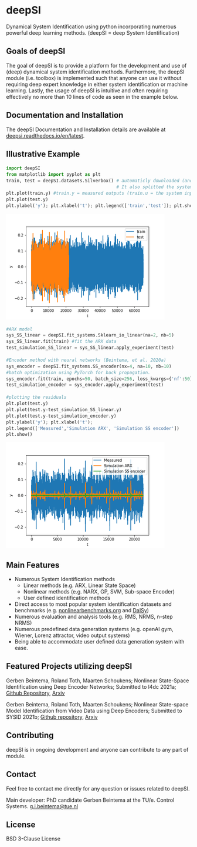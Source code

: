 
# deepSI
 
Dynamical System Identification using python incorporating numerous powerful deep learning methods. (deepSI = deep System Identification)

## Goals of deepSI

The goal of deepSI is to provide a platform for the development and use of (deep) dynamical system identification methods. 
Furthermore, the deepSI module (i.e. toolbox) is implemented such that anyone can use it without requiring deep expert knowledge in either system identification or machine learning. 
Lastly, the usage of deepSI is intuitive and often requiring effectively no more than 10 lines of code as seen in the example below. 

## Documentation and Installation

The deepSI Documentation and Installation details are available at [deepsi.readthedocs.io/en/latest](https://deepsi.readthedocs.io/en/latest/). 

## Illustrative Example

```python
import deepSI
from matplotlib import pyplot as plt
train, test = deepSI.datasets.Silverbox() # automaticly downloaded (and cashed) the system data
                                          # It also splitted the systems into two instances of System_data
plt.plot(train.y) #train.y = measured outputs (train.u = the system inputs)
plt.plot(test.y)
plt.ylabel('y'); plt.xlabel('t'); plt.legend(['train','test']); plt.show()
```

![image](docs/images/silverboxfigure.png)

```python
#ARX model
sys_SS_linear = deepSI.fit_systems.Sklearn_io_linear(na=2, nb=5) 
sys_SS_linear.fit(train) #fit the ARX data 
test_simulation_SS_linear = sys_SS_linear.apply_experiment(test)

#Encoder method with neural networks (Beintema, et al. 2020a)
sys_encoder = deepSI.fit_systems.SS_encoder(nx=4, na=10, nb=10) 
#batch optimization using PyTorch for back propagation. 
sys_encoder.fit(train, epochs=50, batch_size=256, loss_kwargs={'nf':50}, sim_val=test[:5000]) 
test_simulation_encoder = sys_encoder.apply_experiment(test)

#plotting the residuals
plt.plot(test.y)
plt.plot(test.y-test_simulation_SS_linear.y)
plt.plot(test.y-test_simulation_encoder.y)
plt.ylabel('y'); plt.xlabel('t'); 
plt.legend(['Measured','Simulation ARX', 'Simulation SS encoder'])
plt.show()
```

![test set results ARX and SS encoder](docs/images/silverbox_arx_encoder.png)

## Main Features

* Numerous System Identification methods
    * Linear methods (e.g. ARX, Linear State Space)
    * Nonlinear methods (e.g. NARX, GP, SVM, Sub-space Encoder)
    * User defined identification methods 
* Direct access to most popular system identification datasets and benchmarks (e.g. [nonlinearbenchmarks.org](http://www.nonlinearbenchmark.org/) and [DaISy](https://homes.esat.kuleuven.be/~tokka/daisydata.html))
* Numerous evaluation and analysis tools (e.g. RMS, NRMS, n-step NRMS)
* Numerous predefined data generation systems (e.g. openAI gym, Wiener, Lorenz attractor, video output systems)
* Being able to accommodate user defined data generation system with ease.

## Featured Projects utilizing deepSI

Gerben Beintema, Roland Toth, Maarten Schoukens; Nonlinear State-Space Identification using Deep Encoder Networks; Submitted to l4dc 2021a; [Github Repository](https://github.com/GerbenBeintema/SS-encoder-WH-Silver), [Arxiv](https://arxiv.org/abs/2012.07721)

Gerben Beintema, Roland Toth, Maarten Schoukens; Nonlinear State-space Model Identification from Video Data using Deep Encoders; Submitted to SYSID 2021b; [Github repository](https://github.com/GerbenBeintema/SS-encoder-video), [Arxiv](https://arxiv.org/abs/2012.07721)

## Contributing

deepSI is in ongoing development and anyone can contribute to any part of module.


## Contact

Feel free to contact me directly for any question or issues related to deepSI.

Main developer: PhD candidate Gerben Beintema at the TU/e. Control Systems. g.i.beintema@tue.nl

## License

BSD 3-Clause License